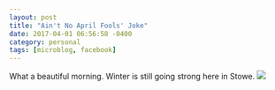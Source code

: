 ```yaml
---
layout: post
title: "Ain't No April Fools' Joke"
date: 2017-04-01 06:56:58 -0400
category: personal
tags: [microblog, facebook]
---
```

What a beautiful morning. Winter is still going strong here in Stowe. ![](https://c1.staticflickr.com/4/3754/32957940243_5ae40ae89a_z.jpg)